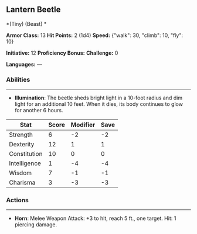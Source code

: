 ## Lantern Beetle
*(Tiny) (Beast) *

**Armor Class:** 13
**Hit Points:** 2 (1d4)
**Speed:** {"walk": 30, "climb": 10, "fly": 10}

**Initiative:** 12
**Proficiency Bonus:**
**Challenge:** 0

**Languages:** —

### Abilities
 --- 
- **Illumination**: The beetle sheds bright light in a 10-foot radius and dim light for an additional 10 feet. When it dies, its body continues to glow for another 6 hours.



| Stat | Score | Modifier | Save |
| ---- | ---- | ---- | ---- |
| Strength | 6 | -2 | -2 |
| Dexterity | 12 | 1 | 1 |
| Constitution | 10 | 0 | 0 |
| Intelligence | 1 | -4 | -4 |
| Wisdom | 7 | -1 | -1 |
| Charisma | 3 | -3 | -3 |

### Actions
 --- 
- **Horn**: Melee Weapon Attack: +3 to hit, reach 5 ft., one target. Hit: 1 piercing damage.

